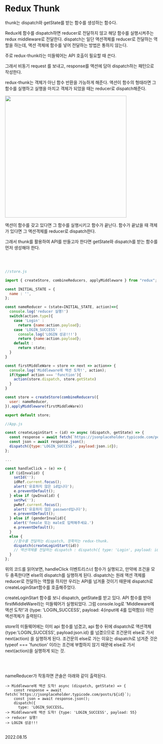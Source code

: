 # Redux Thunk

thunk는 dispatch와 getState를 받는 함수를 생성하는 함수다.

Redux에 함수를 dispatch하면 reducer로 전달하지 않고 해당 함수를 실행시켜주는 redux middleware로 전달한다.
dispatch는 일단 액션객체를 reducer로 전달하는 역할을 하는데, 액션 객체에 함수를 넣어 전달하는 방법은 통하지 않는다.

주로 redux-thunk라는 미들웨어는 API 호출이 필요할 때 쓴다.

그래서 비동기 request 를 보내고, response를 액션에 담아 dispatch하는 패턴으로 작성한다.

redux-thunk는 객체가 아닌 함수 반환을 가능하게 해준다. 액션이 함수의 형태라면 그 함수를 실행하고 실행을 마치고 객체가 되었을 때는 reducer로 dispatch해준다.

<img style="width:400px" src="https://img1.daumcdn.net/thumb/R1280x0/?scode=mtistory2&fname=https%3A%2F%2Fblog.kakaocdn.net%2Fdn%2FdOsH4j%2FbtrJDiXfYaT%2FYjMfu1LIrhPCRIKusGEo30%2Fimg.png">

액션이 함수를 갖고 있다면 그 함수를 실행시키고 함수가 끝난다. 함수가 끝났을 때 객체가 있다면 그 액션객체를 reducer로 dispatch한다.

그래서 thunk를 활용하여 API를 만들고자 한다면 getState와 dispatch를 받는 함수를 먼저 생성해야 한다. 

<br/><br/>

```js
//store.js

import { createStore, combineReducers, applyMiddleware } from "redux";

const INITIAL_STATE = {
  name : '',
};

const nameReducer = (state=INITIAL_STATE, action)=>{
  console.log('reducer 실행!')
  switch(action.type){
    case 'Login' :
      return {name:action.payload};
    case 'LOGIN_SUCCESS' :
      console.log('LOGIN 성공!!!')
      return {name:action.payload};
    default :
      return state;
  }
}

const firstMiddleWare = store => next => action=> {
  console.log('Middleware에 액션 도착!', action);
  if(typeof action === 'function'){
    action(store.dispatch, store.getState)
  }
}

const store = createStore(combineReducers({
  user: nameReducer,
}),applyMiddleware(firstMiddleWare))

export default store;
```

```js
//App.js

const createLoginStart = (id) => async (dispatch, getState) => { 
  const response = await fetch(`https://jsonplaceholder.typicode.com/posts/${id}`)
  const json = await response.json();
  dispatch({type:'LOGIN_SUCCESS', payload:json.id});
};

...

const handleClick = (e) => {
  if (idInvalid) {
    setId('');
    idRef.current.focus();
    alert('유효하지 않은 id입니다');
    e.preventDefault();
  } else if (pwInvalid) {
    setPw('');
    pwRef.current.focus();
    alert('유효하지 않은 password입니다');
    e.preventDefault();
  } else if (genderInvalid){
    alert('female 또는 male로 입력해주세요.')
    e.preventDefault();
  }
  else {
    //함수를 전달하는 dispatch, 정확히는 redux-thunk.
    dispatch(createLoginStart(id))
    // 액션객체를 전달하는 dispatch : dispatch({ type: 'Login', payload: id });
  }
};
```
위의 코드를 읽어보면, handleClick 이벤트리스너 함수가 실행되고, 만약에 조건을 모두 충족한다면 else의 dispatch를 실행하게 된다. dispatch는 원래 액션 객체를 reducer로 전달하는 역할을 하지만 우리는 API를 넘겨줄 것이기 때문에 dispatch로 createLoginStart함수를 호출해주었다.

createLoginStart 함수를 보니 dispatch, getState를 받고 있다. API 함수를 받아 firstMiddleWare라는 미들웨어가 실행되었다. 그럼 console.log로 'Middleware에 액션 도착!'과 {type: 'LOGIN_SUCCESS', payload: 4(input에 4를 입력함))} 이런 액션객체가 출력된다.

store의 미들웨어에는 이미 api 함수를 넘겼고, api 함수 뒤에 dispatch로 액션객체 {type:'LOGIN_SUCCESS', payload:json.id} 를 넘겼으므로 조건문의 else로 가서 next(action) 을 실행하게 된다. 조건문의 else로 가는 이유는 dispatch로 넘겨준 것은 typeof === 'function' 이라는 조건에 부합하지 않기 때문에 else로 가서 next(action)을 실행하게 되는 것.

<br/><br/>

nameReducer가 작동하면 콘솔은 아래와 같이 출력된다.
```
-> Middleware에 액션 도착! async (dispatch, getState) => {
    const response = await fetch(`https://jsonplaceholder.typicode.com/posts/${id}`);
    const json = await response.json();
    dispatch({
      type: 'LOGIN_SUCCESS…
-> Middleware에 액션 도착! {type: 'LOGIN_SUCCESS', payload: 55}
-> reducer 실행!
-> LOGIN 성공!!!
```

<br/>
2022.08.15